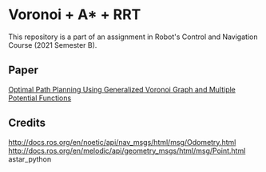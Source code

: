 # Voronoi + A* + RRT

This repository is a part of an assignment in
Robot's Control and Navigation Course (2021 Semester B).

## Paper

[Optimal Path Planning Using Generalized Voronoi Graph and Multiple Potential Functions](https://ieeexplore.ieee.org/document/8948325)

## Credits

http://docs.ros.org/en/noetic/api/nav_msgs/html/msg/Odometry.html
http://docs.ros.org/en/melodic/api/geometry_msgs/html/msg/Point.html astar_python




